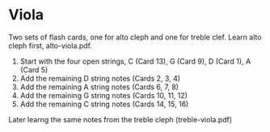 # Viola
Two sets of flash cards, one for alto cleph and one for treble clef.  Learn alto cleph first, alto-viola.pdf.
1. Start with the four open strings, C (Card 13), G (Card 9), D (Card 1), A (Card 5)
2. Add the remaining D string notes (Cards 2, 3, 4)
3. Add the remaining A string notes (Cards 6, 7, 8)
4. Add the remaining G string notes (Cards 10, 11, 12)
5. Add the remaining C string notes (Cards 14, 15, 16)

Later learng the same notes from the treble cleph (treble-viola.pdf)

